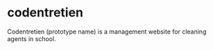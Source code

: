 # codentretien
Codentretien (prototype name) is a management website for cleaning agents in school.

